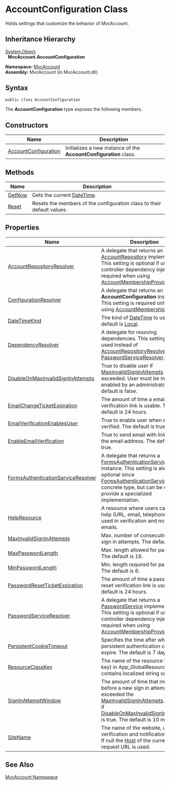 AccountConfiguration Class
==========================
Holds settings that customize the behavior of MvcAccount.


Inheritance Hierarchy
---------------------
[System.Object][1]  
  **MvcAccount.AccountConfiguration**  

**Namespace:** [MvcAccount][2]  
**Assembly:** MvcAccount (in MvcAccount.dll)

Syntax
------

```csharp
public class AccountConfiguration
```

The **AccountConfiguration** type exposes the following members.


Constructors
------------

Name                      | Description                                                       
------------------------- | ----------------------------------------------------------------- 
[AccountConfiguration][3] | Initializes a new instance of the **AccountConfiguration** class. 


Methods
-------

Name        | Description                                                            
----------- | ---------------------------------------------------------------------- 
[GetNow][4] | Gets the current [DateTime][5].                                        
[Reset][6]  | Resets the members of the configuration class to their default values. 


Properties
----------

Name                                     | Description                                                                                                                                                                                                              
---------------------------------------- | ------------------------------------------------------------------------------------------------------------------------------------------------------------------------------------------------------------------------ 
[AccountRepositoryResolver][7]           | A delegate that returns an [AccountRepository][8] implementation. This setting is optional if using controller dependency injection, but required when using [AccountMembershipProvider][9].                             
[ConfigurationResolver][10]              | A delegate that returns an **AccountConfiguration** instance. This setting is required only when using [AccountMembershipProvider][9].                                                                                   
[DateTimeKind][11]                       | The kind of [DateTime][5] to use. The default is [Local][12].                                                                                                                                                            
[DependencyResolver][13]                 | A delegate for resoving dependencies. This setting can be used instead of [AccountRepositoryResolver][7] and [PasswordServiceResolver][14].                                                                              
[DisableOnMaxInvalidSignInAttempts][15]  | True to disable user if [MaxInvalidSignInAttempts][16] is exceeded. User must be manually enabled by an administrator. The default is false.                                                                             
[EmailChangeTicketExpiration][17]        | The amount of time a email change verification link is usable. The default is 24 hours.                                                                                                                                  
[EmailVerificationEnablesUser][18]       | True to enable user when email is verified. The default is true.                                                                                                                                                         
[EnableEmailVerification][19]            | True to send email with link to verify the email address. The default is true.                                                                                                                                           
[FormsAuthenticationServiceResolver][20] | A delegate that returns a [FormsAuthenticationService][21] instance. This setting is always optional since [FormsAuthenticationService][21] is a concrete type, but can be used to provide a specialized implementation. 
[HelpResource][22]                       | A resource where users can ask for help (URL, email, telephone, etc.), used in verification and notification emails.                                                                                                     
[MaxInvalidSignInAttempts][16]           | Max. number of consecutive invalid sign in attempts. The default is 5.                                                                                                                                                   
[MaxPasswordLength][23]                  | Max. length allowed for passwords. The default is 16.                                                                                                                                                                    
[MinPasswordLength][24]                  | Min. length required for passwords. The default is 6.                                                                                                                                                                    
[PasswordResetTicketExpiration][25]      | The amount of time a password reset verification link is usable. The default is 24 hours.                                                                                                                                
[PasswordServiceResolver][14]            | A delegate that returns a [PasswordService][26] implementation. This setting is optional if using controller dependency injection, but required when using [AccountMembershipProvider][9].                               
[PersistentCookieTimeout][27]            | Specifies the time after which persistent authentication cookies expire. The default is 7 days.                                                                                                                          
[ResourceClassKey][28]                   | The name of the resource file (class key) in App_GlobalResources that contains localized string values.                                                                                                                  
[SignInAttemptWindow][29]                | The amount of time that must pass before a new sign in attempt, if user exceeded the [MaxInvalidSignInAttempts][16]. Not used if [DisableOnMaxInvalidSignInAttempts][15] is true. The default is 10 minutes.             
[SiteName][30]                           | The name of the website, used in verification and notification emails. If null the [Host][31] of the current HTTP request URL is used.                                                                                   


See Also
--------
[MvcAccount Namespace][2]  

[1]: http://msdn.microsoft.com/en-us/library/e5kfa45b
[2]: ../README.md
[3]: _ctor.md
[4]: GetNow.md
[5]: http://msdn.microsoft.com/en-us/library/03ybds8y
[6]: Reset.md
[7]: AccountRepositoryResolver.md
[8]: ../AccountRepository/README.md
[9]: ../../MvcAccount.Web.Security/AccountMembershipProvider/README.md
[10]: ConfigurationResolver.md
[11]: DateTimeKind.md
[12]: http://msdn.microsoft.com/en-us/library/shx7s921
[13]: DependencyResolver.md
[14]: PasswordServiceResolver.md
[15]: DisableOnMaxInvalidSignInAttempts.md
[16]: MaxInvalidSignInAttempts.md
[17]: EmailChangeTicketExpiration.md
[18]: EmailVerificationEnablesUser.md
[19]: EnableEmailVerification.md
[20]: FormsAuthenticationServiceResolver.md
[21]: ../FormsAuthenticationService/README.md
[22]: HelpResource.md
[23]: MaxPasswordLength.md
[24]: MinPasswordLength.md
[25]: PasswordResetTicketExpiration.md
[26]: ../PasswordService/README.md
[27]: PersistentCookieTimeout.md
[28]: ResourceClassKey.md
[29]: SignInAttemptWindow.md
[30]: SiteName.md
[31]: http://msdn.microsoft.com/en-us/library/kx8cbz3x